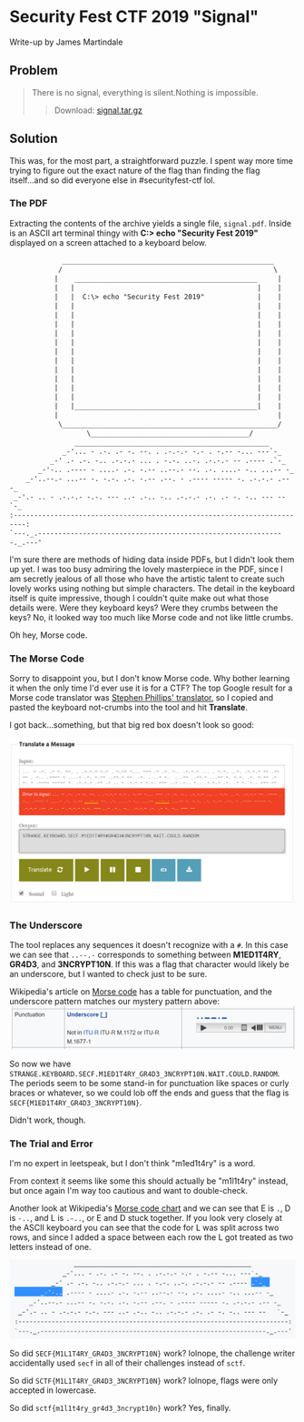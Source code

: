 # Security Fest CTF 2019 "Signal"
Write-up by James Martindale

## Problem
> There is no signal, everything is silent.Nothing is impossible.  
> > Download: [signal.tar.gz](static/2019-securityfest-signal.tar.gz)

## Solution
This was, for the most part, a straightforward puzzle. I spent way more time trying to figure out the exact nature of the flag than finding the flag itself...and so did everyone else in #securityfest-ctf lol.

### The PDF

Extracting the contents of the archive yields a single file, `signal.pdf`. Inside is an ASCII art terminal thingy with **C:\> echo "Security Fest 2019"** displayed on a screen attached to a keyboard below.

```
             ____________________________________________________
            /                                                    \
           |    _____________________________________________     |
           |   |                                             |    |
           |   |  C:\> echo "Security Fest 2019"             |    |
           |   |                                             |    |
           |   |                                             |    |
           |   |                                             |    |
           |   |                                             |    |
           |   |                                             |    |
           |   |                                             |    |
           |   |                                             |    |
           |   |                                             |    |
           |   |                                             |    |
           |   |                                             |    |
           |   |                                             |    |
           |   |_____________________________________________|    |
           |                                                      |
            \_____________________________________________________/
                   \_______________________________________/
                ________________________________________________
             _-'... - .-. .- -. --. . .-.-.- -.- . -.-- -... ---`-_
          _-' .- .-. -.. .-.-.- ... . -.-. ..-. .-.-.- -- .---- .`-_
       _-'-.. .---- - ....- .-. -.-- ..--.- --. .-. ....- -.. ...-- -_
    _-'..--.- ...-- -. -.-. .-. -.-- .--. - .---- ----- -. .-.-.- .-- -_
 _-'.- .. - .-.-.- -.-. --- ..- .-.. -.. .-.-.- .-. .- -. -.. --- --   `-_
:-------------------------------------------------------------------------:
`---._.-------------------------------------------------------------._.---'
```

I'm sure there are methods of hiding data inside PDFs, but I didn't look them up yet. I was too busy admiring the lovely masterpiece in the PDF, since I am secretly jealous of all those who have the artistic talent to create such lovely works using nothing but simple characters. The detail in the keyboard itself is quite impressive, though I couldn't quite make out what those details were. Were they keyboard keys? Were they crumbs between the keys? No, it looked way too much like Morse code and not like little crumbs.

Oh hey, Morse code.

### The Morse Code
Sorry to disappoint you, but I don't know Morse code. Why bother learning it when the only time I'd ever use it is for a CTF? The top Google result for a Morse code translator was [Stephen Phillips' translator](https://morsecode.scphillips.com/translator.html), so I copied and pasted the keyboard not-crumbs into the tool and hit **Translate**.

I got back...something, but that big red box doesn't look so good:

![STRANGE.KEYBOARD.SECF.M1ED1T4RY#GR4D3#3NCRYPT10N.WAIT.COULD.RANDOM](static/2019-securityfest-signal-translator.png "STRANGE.KEYBOARD.SECF.M1ED1T4RY#GR4D3#3NCRYPT10N.WAIT.COULD.RANDOM")

### The Underscore
The tool replaces any sequences it doesn't recognize with a `#`. In this case we can see that `..--.-` corresponds to something between **M1ED1T4RY**, **GR4D3**, and **3NCRYPT10N**. If this was a flag that character would likely be an underscore, but I wanted to check just to be sure.

Wikipedia's article on [Morse code](https://en.wikipedia.org/wiki/Morse_code#Letters,_numbers,_punctuation,_prosigns_for_Morse_code_and_non-English_variants) has a table for punctuation, and the underscore pattern matches our mystery pattern above:
![dot dot dash dash dot dash](static/2019-securityfest-signal-underscore.png "Underscore in Morse code is ..--.-")

So now we have `STRANGE.KEYBOARD.SECF.M1ED1T4RY_GR4D3_3NCRYPT10N.WAIT.COULD.RANDOM`. The periods seem to be some stand-in for punctuation like spaces or curly braces or whatever, so we could lob off the ends and guess that the flag is `SECF{M1ED1T4RY_GR4D3_3NCRYPT10N}`.

Didn't work, though.

### The Trial and Error
I'm no expert in leetspeak, but I don't think "m1ed1t4ry" is a word.

From context it seems like some this should actually be "m1l1t4ry" instead, but once again I'm way too cautious and want to double-check.

Another look at Wikipedia's [Morse code chart](https://en.wikipedia.org/wiki/Morse_code#Letters,_numbers,_punctuation,_prosigns_for_Morse_code_and_non-English_variants) and we can see that E is `.`, D is `-..`, and L is `.-..`, or E and D stuck together. If you look very closely at the ASCII keyboard you can see that the code for L was split across two rows, and since I added a space between each row the L got treated as two letters instead of one.

![L split across two rows](static/2019-securityfest-signal-L.png "L split across two rows")

So did `SECF{M1L1T4RY_GR4D3_3NCRYPT10N}` work? lolnope, the challenge writer accidentally used `secf` in all of their challenges instead of `sctf`.

So did `SCTF{M1L1T4RY_GR4D3_3NCRYPT10N}` work? lolnope, flags were only accepted in lowercase.

So did `sctf{m1l1t4ry_gr4d3_3ncrypt10n}` work? Yes, finally.
